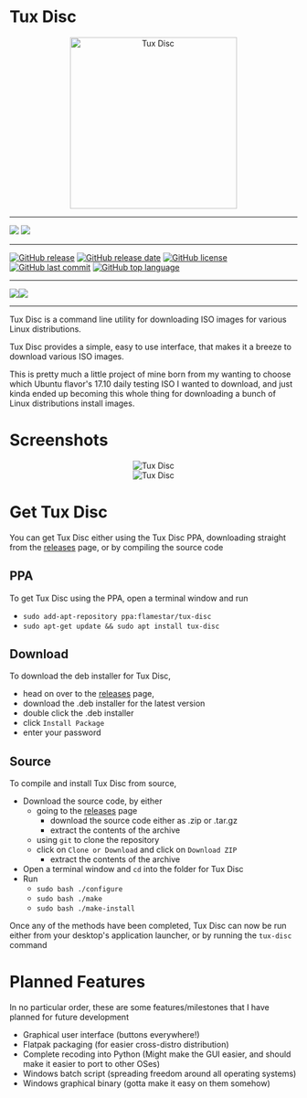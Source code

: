 Tux Disc
========

<center><img src="https://github.com/Flamestar98/Tux-Disc/raw/version-2/tux-disc.png"
alt="Tux Disc" width="292" height="300" /></center>

---

[![](https://img.shields.io/badge/Mastodon-gray.svg?&style=for-the-badge&logo=mastodon)](https://niu.moe/@easthighNerd)
![](https://img.shields.io/badge/Matrix-@easthighnerd:ubports.chat-hotpink.svg?&style=for-the-badge&logo=matrix)

---

[![GitHub release](https://img.shields.io/github/release/Flamestar98/Tux-Disc.svg?&style=for-the-badge)](https://github.com/Flamestar98/Tux-Disc/releases/latest)
[![GitHub release date](https://img.shields.io/github/release-date/Flamestar98/Tux-Disc.svg?&style=for-the-badge)](https://github.com/Flamestar98/Tux-Disc)
[![GitHub license](https://img.shields.io/github/license/Flamestar98/Tux-Disc.svg?&style=for-the-badge)](https://github.com/Flamestar98/Tux-Disc/blob/master/LICENSE)
[![GitHub last commit](https://img.shields.io/github/last-commit/Flamestar98/Tux-Disc/version-2.svg?&style=for-the-badge)](https://github.com/Flamestar98/Tux-Disc/commits/version-2)
[![GitHub top language](https://img.shields.io/github/languages/top/Flamestar98/Tux-Disc.svg?&style=for-the-badge&logo=linux)](https://github.com/Flamestar98/Tux-Disc)

---

[![](https://img.shields.io/badge/Changelog-blue.svg?&style=for-the-badge)](https://github.com/Flamestar98/tux-disc/blob/version-2/CHANGELOG.md)[![](https://img.shields.io/badge/Distro%20List-brightgreen.svg?&style=for-the-badge)](https://github.com/Flamestar98/tux-disc/blob/version-2/distro-list.md)

---

Tux Disc is a command line utility for downloading ISO images for various Linux distributions.

Tux Disc provides a simple, easy to use interface, that makes it a breeze to download various ISO images.

This is pretty much a little project of mine born from my wanting to choose which Ubuntu flavor's 17.10 daily testing ISO I wanted to download, and just kinda ended up becoming this whole thing for downloading a bunch of Linux distributions install images.

Screenshots
===========
<center><img src="https://github.com/Flamestar98/Tux-Disc/raw/master/screenshots/main-menu.png"
alt="Tux Disc" /></center>
<center><img src="https://github.com/Flamestar98/Tux-Disc/raw/master/screenshots/downloading.png"
alt="Tux Disc" /></center>

Get Tux Disc
============
You can get Tux Disc either using the Tux Disc PPA, downloading straight from the [releases][2] page, or by compiling the source code

PPA
---
To get Tux Disc using the PPA, open a terminal window and run
* `sudo add-apt-repository ppa:flamestar/tux-disc`
* `sudo apt-get update && sudo apt install tux-disc`

Download
--------
To download the deb installer for Tux Disc,
* head on over to the [releases][2] page,
* download the .deb installer for the latest version
* double click the .deb installer
* click `Install Package`
* enter your password

Source
------
To compile and install Tux Disc from source,
* Download the source code, by either
  * going to the [releases][2] page
    * download the source code either as .zip or .tar.gz
    * extract the contents of the archive
  * using `git` to clone the repository
  * click on `Clone or Download` and click on `Download ZIP`
    * extract the contents of the archive
* Open a terminal window and `cd` into the folder for Tux Disc
* Run
  * `sudo bash ./configure`
  * `sudo bash ./make`
  * `sudo bash ./make-install`


Once any of the methods have been completed, Tux Disc can now be run either from your desktop's application launcher, or by running the `tux-disc` command

Planned Features
================

In no particular order, these are some features/milestones that I have planned for future development

* Graphical user interface (buttons everywhere!)
* Flatpak packaging (for easier cross-distro distribution)
* Complete recoding into Python (Might make the GUI easier, and should make it easier to port to other OSes)
* Windows batch script (spreading freedom around all operating systems)
* Windows graphical binary (gotta make it easy on them somehow)

[1]: https://github.com/Flamestar98/tux-disc/blob/master/CHANGELOG.md
[2]: https://github.com/Flamestar98/tux-disc/releases
[3]: https://github.com/Flamestar98/tux-disc/blob/master/distro-list.md
